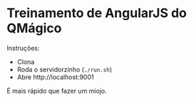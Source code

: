 # Treinamento de AngularJS do QMágico

Instruções:

* Clona
* Roda o servidorzinho (`./run.sh`)
* Abre http://localhost:9001

É mais rápido que fazer um miojo.

